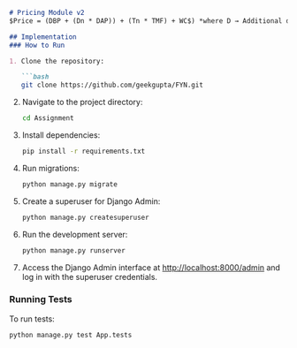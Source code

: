 ```markdown
# Pricing Module v2
$Price = (DBP + (Dn * DAP)) + (Tn * TMF) + WC$) *where D → Additional distance traveled

## Implementation
### How to Run

1. Clone the repository:

   ```bash
   git clone https://github.com/geekgupta/FYN.git
   ```

2. Navigate to the project directory:

   ```bash
   cd Assignment
   ```

3. Install dependencies:

   ```bash
   pip install -r requirements.txt
   ```

4. Run migrations:

   ```bash
   python manage.py migrate
   ```

5. Create a superuser for Django Admin:

   ```bash
   python manage.py createsuperuser
   ```

6. Run the development server:

   ```bash
   python manage.py runserver
   ```

7. Access the Django Admin interface at [http://localhost:8000/admin](http://localhost:8000/admin) and log in with the superuser credentials.

### Running Tests

To run tests:

```bash
python manage.py test App.tests
```
